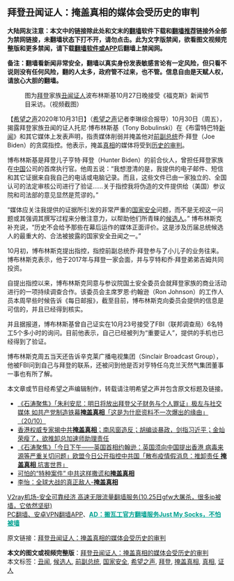  <h2>拜登丑闻证人：掩盖真相的媒体会受历史的审判</h2> <p class="notice"><b>大陆网友注意：本文中的链接除此处和文末的<a href="https://github.com/bannedbook/fanqiang" >翻墙</a>软件下载和<a href="https://github.com/killgcd/justmysocks/blob/master/README.md">翻墙推荐</a>链接外全部为禁网链接，未翻墙状态下打不开，请勿点击。此为文字版禁闻，欲看图文视频完整版和更多禁闻，请下载<a href="https://github.com/bannedbook/fanqiang">翻墙软件或APP</a>后翻墙上禁闻网。</p><p>备注：翻墙看新闻非常安全，翻墙以真实身份发表敏感言论有一定风险，但只看不说则没有任何风险，翻的人太多，政府管不过来，也不管。信息自由是天赋人权，请放心大胆的翻墙。</b></p>  <div class="entry"> <figure><figcaption>图为<a href="https://www.bannedbook.org/bnews/tag/%e6%8b%9c%e7%99%bb/" class="st_tag internal_tag" rel="tag" title="标签 拜登 下的日志">拜登</a>家族<a href="https://www.bannedbook.org/bnews/tag/%e4%b8%91%e9%97%bb/" class="st_tag internal_tag" rel="tag" title="标签 丑闻 下的日志">丑闻</a><a href="https://www.bannedbook.org/bnews/tag/%E8%AF%81%E4%BA%BA/" class="st_tag internal_tag" rel="tag" title="标签 证人 下的日志">证人</a>波布林斯基10月27日晚接受《福克斯》新闻节目采访。（视频截图）</figcaption></figure> <p>【<span class='wp_keywordlink_affiliate'><a href="https://www.soundofhope.org" title="希望之声" target="_blank">希望之声</a></span>2020年10月31日】（<a href="https://www.bannedbook.org/bnews/tag/%e5%b8%8c%e6%9c%9b%e4%b9%8b%e5%a3%b0/" class="st_tag internal_tag" rel="tag" title="标签 希望之声 下的日志">希望之声</a>记者李琳综合报导）10月30日（周五），揭露拜登家族丑闻的证人托尼·博布林斯基（Tony Bobulinski）在《布雷特巴特<span class='wp_keywordlink_affiliate'><a href="https://www.bannedbook.org/" title="新闻">新闻</a></span>》和其它媒体上发表声明，指责媒体削弱并掩盖他对<a href="https://www.bannedbook.org/bnews/tag/%E5%89%8D%E5%89%AF%E6%80%BB%E7%BB%9F/" class="st_tag internal_tag" rel="tag" title="标签 前副总统 下的日志">前副总统</a>乔·拜登（Joe Biden）的贪腐指控。他表示，掩盖<a href="https://www.bannedbook.org/bnews/tag/%e7%9c%9f%e7%9b%b8/" class="st_tag internal_tag" rel="tag" title="标签 真相 下的日志">真相</a>的媒体将受到<span class='wp_keywordlink'><a href="https://www.bannedbook.org/forum2/topic1640.html" title="正见网《历史的审判》" target="_blank">历史的审判</a></span>。</p> <p>博布林斯基是拜登儿子亨特·拜登（Hunter Biden）的前合伙人，曾担任拜登家族在<span class='wp_keywordlink_affiliate'><a href="https://www.bannedbook.org/" title="中国" target="_blank">中国</a></span>公司的首席执行官。他周五说：“我想澄清的是，我提供的电子邮件、短信和其它证据来自我自己的电话或电脑记录。而且，这些文件已由一家独立的、全国认可的法定审核公司进行了验证&#8230;&#8230;关于指控我将伪造的文件提供给（美国）参议院和司法部的意见显然是荒谬的。”</p> <p>“媒体应关注我提供的证据所引发的非常严重的<a href="https://www.bannedbook.org/bnews/tag/%e5%9b%bd%e5%ae%b6%e5%ae%89%e5%85%a8/" class="st_tag internal_tag" rel="tag" title="标签 国家安全 下的日志">国家安全</a>问题，而不是无视这一问题或其强调其撰写过程来分散注意力，以帮助他们所青睐的<a href="https://www.bannedbook.org/bnews/tag/%E5%80%99%E9%80%89%E4%BA%BA/" class="st_tag internal_tag" rel="tag" title="标签 候选人 下的日志">候选人</a>。” 博布林斯克补充说，“历史不会给予那些在幕后运作的媒体正面评价。这是涉及历届总统候选人的最重大的、合法被披露的国家安全丑闻之一。”</p>  <p>10月初，博布林斯克提出指控，指控前副总统乔·拜登参与了小儿子的业务往来。博布林斯克表示，他于2017年与拜登一家会面，并与亨特和乔·拜登弟弟吉姆共同投资。</p> <p>自提出指控以来，博布林斯克同意与参议院国土安全委员会就拜登家族的商业活动进行的一项持续调查合作。该委员会主席罗恩·约翰逊（Ron Johnson）的工作人员本周早些时候告诉《每日邮报》，截至目前，博布林斯克向委员会提供的信息是可信的，并且已经得到核实。</p> <p>并且据报道，博布林斯基曾自己证实在10月23号接受了FBI（联邦调查局）6名特工5个多小时的询问。目前他表示，自己已经被列为“重要证人”，提供的手机也已经得到了验证。</p>  <p>博布林斯克周五当天还告诉辛克莱广播电视集团（Sinclair Broadcast Group），他被FBI问到自己与拜登的联系，还被问到他是否对亨特任乌克兰天然气集团董事一事也有所了解。</p> <p>本文章或节目经希望之声编辑制作，转载请注明希望之声并包含原文标题及链接。</p> <ul class='op-related-articles' title='相关阅读'> <li><a href='https://www.bannedbook.org/bnews/bannedvideo/20201021/1417572.html' target='_blank'>《石涛聚焦》「朱利安尼：明日将放出拜登父子财务与个人罪证」极左与社交媒体 如共产党制造铁幕<b>掩盖真相</b>「这是为什麽资料不一次爆出的缘由」（20/10）</a></li> <li><a href='https://www.bannedbook.org/bnews/bannedvideo/20200728/1367470.html' target='_blank'>香港权威专家揭中共<b>掩盖真相</b>；南风窗造反；胡编谈暴政，剑指习近平；金灿荣瘦了，欲推卸总加速师助理责任 </a></li> <li><a href='https://www.bannedbook.org/bnews/bannedvideo/20200611/1342909.html' target='_blank'>《石涛聚焦》「今日下午——英国首相约翰逊：英国须向中国提出香港 病毒来源等严重关切问题」欧盟今日公开指控中共国「散布疫情假消息：推卸责任 <b>掩盖真相</b> 坑害世界」 </a></li> <li><a href='https://www.bannedbook.org/bnews/lifebaike/20200513/1327714.html' target='_blank'>可怕的“特种案件” 中共这样撒谎和<b>掩盖真相</b></a></li> <li><a href='https://www.bannedbook.org/bnews/comments/20200416/1313411.html' target='_blank'>李怡：全球大战的真正敌人-<b>掩盖真相</b></a></li> </ul> <p class="texttj"> <a href="https://www.bannedbook.org/forum23/topic22702.html" target="_blank">V2ray机场-安全可靠经济 高速无限流量翻墙服务(10.25日gfw大屠杀，很多ip被墙，它依然坚挺)</a><br/> <a href="https://github.com/bannedbook/fanqiang/wiki/%E7%A6%81%E9%97%BB%E7%BD%91%E5%AE%89%E5%8D%93%E7%BF%BB%E5%A2%99%E6%96%B0%E9%97%BBAPP" target="_blank">PC翻墙、安卓VPN翻墙APP</a>、<span onclick="window.open('https://github.com/killgcd/justmysocks/blob/master/README.md')" style="font-weight:bold;color:#00A191;cursor:pointer;text-decoration:underline;outline:none">AD：搬瓦工官方翻墙服务Just My Socks，不怕被墙</span></p><p>原文链接：<a class="src_link"  href="https://www.soundofhope.org/post/438010" target="_blank">拜登丑闻证人：掩盖真相的媒体会受历史的审判</a></p> <a name='sharetosocial'></a>       <div><b>本文的图文或视频完整版</b>：<a href='https://www.bannedbook.org/bnews/comments/20201101/1423623.html'>拜登丑闻证人：掩盖真相的媒体会受历史的审判</a></div>  </div><!--END ENTRY--> <div class="postfooter"> <div>本文标签：<a href="https://www.bannedbook.org/bnews/tag/%e4%b8%91%e9%97%bb/" rel="tag">丑闻</a>, <a href="https://www.bannedbook.org/bnews/tag/%E5%80%99%E9%80%89%E4%BA%BA/" rel="tag">候选人</a>, <a href="https://www.bannedbook.org/bnews/tag/%E5%89%8D%E5%89%AF%E6%80%BB%E7%BB%9F/" rel="tag">前副总统</a>, <a href="https://www.bannedbook.org/bnews/tag/%e5%9b%bd%e5%ae%b6%e5%ae%89%e5%85%a8/" rel="tag">国家安全</a>, <a href="https://www.bannedbook.org/bnews/tag/%e5%b8%8c%e6%9c%9b%e4%b9%8b%e5%a3%b0/" rel="tag">希望之声</a>, <a href="https://www.bannedbook.org/bnews/tag/%e6%8b%9c%e7%99%bb/" rel="tag">拜登</a>, <a href="https://www.bannedbook.org/bnews/tag/%E6%8E%A9%E7%9B%96%E7%9C%9F%E7%9B%B8/" rel="tag">掩盖真相</a>, <a href="https://www.bannedbook.org/bnews/tag/%e7%9c%9f%e7%9b%b8/" rel="tag">真相</a>, <a href="https://www.bannedbook.org/bnews/tag/%E8%AF%81%E4%BA%BA/" rel="tag">证人</a></div>  </div><!--END POSTFOOTER--> 